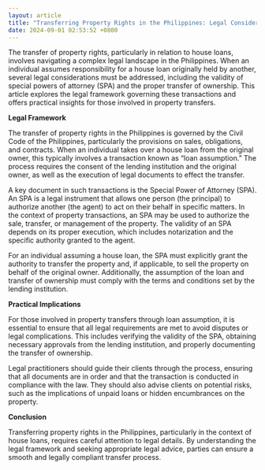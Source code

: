 ```yaml
---
layout: article
title: "Transferring Property Rights in the Philippines: Legal Considerations for House Loans and Special Powers of Attorney"
date: 2024-09-01 02:53:52 +0800
---
```


<p>The transfer of property rights, particularly in relation to house loans, involves navigating a complex legal landscape in the Philippines. When an individual assumes responsibility for a house loan originally held by another, several legal considerations must be addressed, including the validity of special powers of attorney (SPA) and the proper transfer of ownership. This article explores the legal framework governing these transactions and offers practical insights for those involved in property transfers.</p><p><strong>Legal Framework</strong></p><p>The transfer of property rights in the Philippines is governed by the Civil Code of the Philippines, particularly the provisions on sales, obligations, and contracts. When an individual takes over a house loan from the original owner, this typically involves a transaction known as “loan assumption.” The process requires the consent of the lending institution and the original owner, as well as the execution of legal documents to effect the transfer.</p><p>A key document in such transactions is the Special Power of Attorney (SPA). An SPA is a legal instrument that allows one person (the principal) to authorize another (the agent) to act on their behalf in specific matters. In the context of property transactions, an SPA may be used to authorize the sale, transfer, or management of the property. The validity of an SPA depends on its proper execution, which includes notarization and the specific authority granted to the agent.</p><p>For an individual assuming a house loan, the SPA must explicitly grant the authority to transfer the property and, if applicable, to sell the property on behalf of the original owner. Additionally, the assumption of the loan and transfer of ownership must comply with the terms and conditions set by the lending institution.</p><p><strong>Practical Implications</strong></p><p>For those involved in property transfers through loan assumption, it is essential to ensure that all legal requirements are met to avoid disputes or legal complications. This includes verifying the validity of the SPA, obtaining necessary approvals from the lending institution, and properly documenting the transfer of ownership.</p><p>Legal practitioners should guide their clients through the process, ensuring that all documents are in order and that the transaction is conducted in compliance with the law. They should also advise clients on potential risks, such as the implications of unpaid loans or hidden encumbrances on the property.</p><p><strong>Conclusion</strong></p><p>Transferring property rights in the Philippines, particularly in the context of house loans, requires careful attention to legal details. By understanding the legal framework and seeking appropriate legal advice, parties can ensure a smooth and legally compliant transfer process.</p>